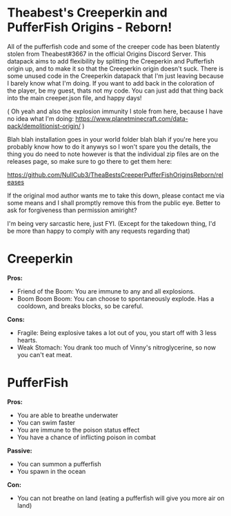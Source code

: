 # Theabest's Creeperkin and PufferFish Origins - Reborn!

All of the pufferfish code and some of the creeper code has been blatently stolen from Theabest#3667 in the official Origins Discord Server. This datapack aims to add flexibility by splitting the Creeperkin and Pufferfish origin up, and to make it so that the Creeperkin origin doesn't suck. There is some unused code in the Creeperkin datapack that I'm just leaving because I barely know what I'm doing. If you want to add back in the coloration of the player, be my guest, thats not my code. You can just add that thing back into the main creeper.json file, and happy days!

( Oh yeah and also the explosion immunity I stole from here, because I have no idea what I'm doing: https://www.planetminecraft.com/data-pack/demolitionist-origin/ )

Blah blah installation goes in your world folder blah blah if you're here you probably know how to do it anywys so I won't spare you the details, the thing you do need to note however is that the individual zip files are on the releases page, so make sure to go there to get them here: 

https://github.com/NullCub3/TheaBestsCreeperPufferFishOriginsReborn/releases

If the original mod author wants me to take this down, please contact me via some means and I shall promptly remove this from the public eye. Better to ask for forgiveness than permission amiright?

I'm being very sarcastic here, just FYI.
(Except for the takedown thing, I'd be more than happy to comply with any requests regarding that)

# Creeperkin
**Pros:**
+ Friend of the Boom: You are immune to any and all explosions.
+ Boom Boom Boom: You can choose to spontaneously explode. Has a cooldown, and breaks blocks, so be careful.

**Cons:**
- Fragile: Being explosive takes a lot out of you, you start off with 3 less hearts.
- Weak Stomach: You drank too much of Vinny's nitroglycerine, so now you can't eat meat.

# PufferFish
**Pros:**
+ You are able to breathe underwater
+ You can swim faster
+ You are immune to the poison status effect
+ You have a chance of inflicting poison in combat

**Passive:**
- You can summon a pufferfish
- You spawn in the ocean

**Con:**
- You can not breathe on land (eating a pufferfish will give you more air on land)
